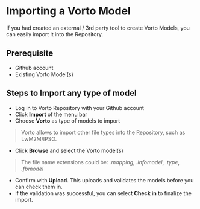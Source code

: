 # Importing a Vorto Model 

If you had created an external / 3rd party tool to create Vorto Models, you can easily import it into the Repository.

## Prerequisite

* Github account
* Existing Vorto Model(s)

## Steps to Import any type of model

* Log in to Vorto Repository with your Github account
* Click **Import** of the menu bar
* Choose **Vorto** as type of models to import 
> Vorto allows to import other file types into the Repository, such as LwM2M/IPSO. 

* Click **Browse** and select the Vorto model(s)
> The file name extensions could be: _.mapping_, _.infomodel_, _.type_, _.fbmodel_

* Confirm with **Upload**. This uploads and validates the models before you can check them in.  
* If the validation was successful, you can select **Check in** to finalize the import.

